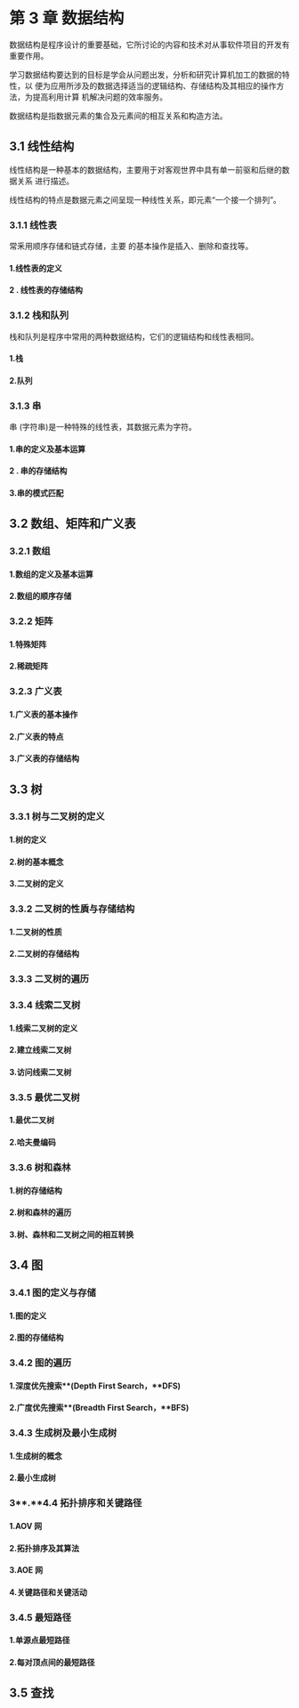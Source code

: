 # 第 3 章  数据结构

数据结构是程序设计的重要基础，它所讨论的内容和技术对从事软件项目的开发有重要作用。

学习数据结构要达到的目标是学会从问题出发，分析和研究计算机加工的数据的特性，以 便为应用所涉及的数据选择适当的逻辑结构、存储结构及其相应的操作方法，为提高利用计算 机解决问题的效率服务。

数据结构是指数据元素的集合及元素间的相互关系和构造方法。

## 3.1 线性结构

线性结构是一种基本的数据结构，主要用于对客观世界中具有单一前驱和后继的数据关系 进行描述。

线性结构的特点是数据元素之间呈现一种线性关系，即元素“一个接一个排列”。

### 3.1.1 线性表

常釆用顺序存储和链式存储，主要 的基本操作是插入、删除和查找等。

#### 1.线性表的定义

#### 2 . 线性表的存储结构



### 3.1.2 栈和队列

栈和队列是程序中常用的两种数据结构，它们的逻辑结构和线性表相同。

#### 1.栈

#### 2.队列



### 3.1.3 串

串 (字符串)是一种特殊的线性表，其数据元素为字符。

#### 1.串的定义及基本运算

#### 2 . 串的存储结构

#### 3.串的模式匹配

## 3.2 数组、矩阵和广义表

### 3.2.1 数组

#### 1.数组的定义及基本运算

#### 2.数组的顺序存储

### 3.2.2 矩阵

#### 1.特殊矩阵

#### 2.稀疏矩阵

### 3.2.3 广义表

#### 1.广义表的基本操作

#### 2.广义表的特点

#### 3.广义表的存储结构

## 3.3 树

### 3.3.1 树与二叉树的定义

#### 1.树的定义

#### 2.树的基本概念

#### 3.二叉树的定义

### 3.3.2 二叉树的性貭与存储结构

#### 1.二叉树的性质

#### 2.二叉树的存储结构

### 3.3.3 二叉树的遍历

### 3.3.4 线索二叉树

#### 1.线索二叉树的定义

#### 2.建立线索二叉树

#### 3.访问线索二叉树

### 3.3.5 最优二叉树

#### 1.最优二叉树

#### 2.哈夫曼编码

### 3.3.6 树和森林

#### 1.树的存储结构

#### 2.树和森林的遍历

#### 3.树、森林和二叉树之间的相互转换

## 3.4 图

### 3.4.1 图的定义与存储

#### 1.图的定义

#### 2.图的存储结构

### 3.4.2 图的遍历

#### 1.深度优先搜索**(**Depth First Search**，**DFS)

#### 2.广度优先搜索**(**Breadth First Search**，**BFS)

### 3.4.3 生成树及最小生成树

#### 1.生成树的概念

#### 2.最小生成树

### 3**.**4.4 拓扑排序和关键路径

#### 1.**AO**V 网

#### 2.拓扑排序及其算法

#### 3.**AOE** 网

#### 4.关键路径和关键活动

### 3.4.5 最短路径

#### 1.单源点最短路径

#### 2.每对顶点间的最短路径

## 3.5 查找
